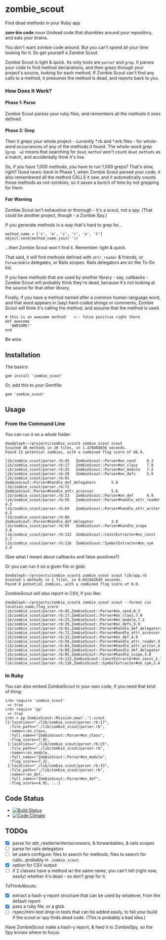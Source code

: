 zombie_scout
=============

Find dead methods in your Ruby app

**zom·bie code** *noun* Undead code that shambles around your repository, and
eats your brains.

You don't want zombie code around. But you can't spend all your time looking
for it. So get yourself a Zombie Scout.

Zombie Scout is light & quick. Its only tools are `parser` and `grep`.  It
parses your code to find method declarations, and then greps through your
project's source, looking for each method.  If Zombie Scout can't find any
calls to a method, it presumes the method is dead, and reports back to you.

### How Does It Work?

#### Phase 1: Parse

Zombie Scout parses your ruby files, and remembers all the methods it sees
defined.

#### Phase 2: Grep

Then it greps your whole project - currently *.rb and *.erb files - for
whole-word occurrances of any of the methods it found. The whole-word grep
(`grep -w`) means that searching for `dead_method` won't count `dead_methods`
as a match, and accidentally think it's live.

So, if you have 1,000 methods, you have to run 1,000 greps? That's slow, right?
Good news: back in Phase 1, when Zombie Scout parsed your code, it also
remembered all the method CALLS it saw, and it automatically counts those
methods as not-zombies, so it saves a bunch of time by not grepping for them.

#### Fair Warning

Zombie Scout isn't exhaustive or thorough - it's a scout, not a spy. (That
could be another project, though - a Zombie Spy.)

If you generate methods in a way that's hard to grep for...

    method_name = ['s', 'e', 'c', 'r', 'e', 't']
    object.send(method_name.join(''))

...then Zombie Scout won't find it. Remember: light & quick.

That said, it *will* find methods defined with `attr_reader` & friends, or
`Forwardable` delegates, or Rails scopes.  Rails delegators are on the To-Do
list.

If you have methods that are used by another library - say, callbacks - Zombie
Scout will probably think they're dead, because it's not looking at the source
for that other library.

Finally, if you have a method named after a common human-language word, and
that word appears in (say) hard-coded strings or comments, Zombie Scout will
think it's calling the method, and assume that the method is used.

    # this is an awesome method!   <-- false positive right there
    def awesome
      'AWESOME!'
    end

Be wise.

## Installation

The basics:

    gem install 'zombie_scout'

Or, add this to your Gemfile:

    gem 'zombie_scout'

## Usage

### From the Command Line

You can run it on a whole folder:

    dan@aleph:~/projects/zombie_scout$ zombie_scout scout
    Scouted 48 methods in 10 files, in 1.470468836 seconds.
    Found 13 potential zombies, with a combined flog score of 66.9.

    lib/zombie_scout/parser.rb:45   ZombieScout::Parser#on_send     8.3
    lib/zombie_scout/parser.rb:17   ZombieScout::Parser#on_class    7.9
    lib/zombie_scout/parser.rb:25   ZombieScout::Parser#on_module   7.2
    lib/zombie_scout/parser.rb:39   ZombieScout::Parser#on_defs     5.9
    lib/zombie_scout/parser.rb:81   ZombieScout::Parser#handle_def_delegators       5.8
    lib/zombie_scout/parser.rb:72   ZombieScout::Parser#handle_attr_accessor        5.6
    lib/zombie_scout/parser.rb:33   ZombieScout::Parser#on_def      4.9
    lib/zombie_scout/parser.rb:56   ZombieScout::Parser#handle_attr_reader  4.3
    lib/zombie_scout/parser.rb:64   ZombieScout::Parser#handle_attr_writer  4.3
    lib/zombie_scout/parser.rb:89   ZombieScout::Parser#handle_def_delegator        3.8
    lib/zombie_scout/parser.rb:95   ZombieScout::Parser#handle_scope        3.8
    lib/zombie_scout/parser.rb:122  ZombieScout::ConstExtracter#on_const    2.7
    lib/zombie_scout/parser.rb:116  ZombieScout::SymbolExtracter#on_sym     2.4

(See what I meant about callbacks and false-positives?)

Or you can run it on a given file or glob:

    dan@aleph:~/projects/zombie_scout$ zombie_scout scout lib/app.rb
    Scouted 1 methods in 1 files, in 0.041942649 seconds.
    Found 0 potential zombies, with a combined flog score of 0.0.

ZombieScout will also report in CSV, if you like:

    dan@aleph:~/projects/zombie_scout$ zombie_scout scout --format csv
    location,name,flog_score
    lib/zombie_scout/parser.rb:45,ZombieScout::Parser#on_send,8.3
    lib/zombie_scout/parser.rb:17,ZombieScout::Parser#on_class,7.9
    lib/zombie_scout/parser.rb:25,ZombieScout::Parser#on_module,7.2
    lib/zombie_scout/parser.rb:39,ZombieScout::Parser#on_defs,5.9
    lib/zombie_scout/parser.rb:81,ZombieScout::Parser#handle_def_delegators,5.8
    lib/zombie_scout/parser.rb:72,ZombieScout::Parser#handle_attr_accessor,5.6
    lib/zombie_scout/parser.rb:33,ZombieScout::Parser#on_def,4.9
    lib/zombie_scout/parser.rb:56,ZombieScout::Parser#handle_attr_reader,4.3
    lib/zombie_scout/parser.rb:64,ZombieScout::Parser#handle_attr_writer,4.3
    lib/zombie_scout/parser.rb:89,ZombieScout::Parser#handle_def_delegator,3.8
    lib/zombie_scout/parser.rb:95,ZombieScout::Parser#handle_scope,3.8
    lib/zombie_scout/parser.rb:122,ZombieScout::ConstExtracter#on_const,2.7
    lib/zombie_scout/parser.rb:116,ZombieScout::SymbolExtracter#on_sym,2.4

### In Ruby

You can also embed ZombieScout in your own code, if you need that kind of
thing:

    irb> require 'zombie_scout'
     => true
    irb> require 'pp'
     => true
    irb> > pp ZombieScout::Mission.new('.').scout
    [{:location=>"./lib/zombie_scout/parser.rb:17",
      :file_path=>"./lib/zombie_scout/parser.rb",
      :name=>:on_class,
      :full_name=>"ZombieScout::Parser#on_class",
      :flog_score=>7.9},
     {:location=>"./lib/zombie_scout/parser.rb:25",
      :file_path=>"./lib/zombie_scout/parser.rb",
      :name=>:on_module,
      :full_name=>"ZombieScout::Parser#on_module",
      :flog_score=>7.2},
     {:location=>"./lib/zombie_scout/parser.rb:33",
      :file_path=>"./lib/zombie_scout/parser.rb",
      :name=>:on_def,
      :full_name=>"ZombieScout::Parser#on_def",
      :flog_score=>4.9}, ...]

## Code Status

* [![Build Status](https://travis-ci.org/danbernier/zombie_scout.png?branch=master)](https://travis-ci.org/danbernier/zombie_scout)
* [![Code Climate](https://codeclimate.com/github/danbernier/zombie_scout.png)](https://codeclimate.com/github/danbernier/zombie_scout)

## TODOs

* [x] parse for attr_reader/writer/accessors, & forwardables, & rails scopes
* [ ] parse for rails delegators
* [ ] let users configure: files to search for methods, files to search for calls...probably in `.zombie_scout`.
* [x] option for CSV output
* [ ] if 2 classes have a method w/ the same name, you can't tell (right now, easily) whether it's dead - so don't grep for it.

ToThinkAbouts:
* [x] extract a hash-y report structure that can be used by whatever, from the default report
* [x] pass a ruby file, or a glob
* [ ] rspec/mini-test drop-in tests that can be added easily, to fail your
  build if the scout or spy finds dead code. (This is probably a bad idea.)

Have ZombieScout make a hash-y report, & feed it to ZombieSpy, so the Spy knows where to focus.

